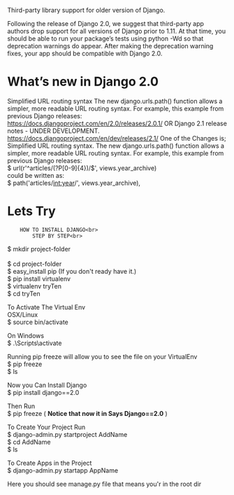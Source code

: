 Third-party library support for older version of Django.

Following the release of Django 2.0, we suggest that third-party app authors drop support for all versions of Django prior to 1.11. At that time, you should be able to run your package’s tests using python -Wd so that deprecation warnings do appear. After making the deprecation warning fixes, your app should be compatible with Django 2.0.

# What’s new in Django 2.0
Simplified URL routing syntax
The new django.urls.path() function allows a simpler, more readable URL routing syntax. For example, this example from previous Django releases: https://docs.djangoproject.com/en/2.0/releases/2.0.1/ 
OR 
Django 2.1 release notes - UNDER DEVELOPMENT.
https://docs.djangoproject.com/en/dev/releases/2.1/
One of the Changes is;
Simplified URL routing syntax. 
The new django.urls.path() function allows a simpler, more readable URL routing syntax. 
For example, 
this example from previous Django releases:<br>
$ url(r'^articles/(?P<year>[0-9]{4})/$', views.year_archive)<br>
could be written as:<br>
$ path('articles/<int:year>/', views.year_archive),

# Lets Try

        HOW TO INSTALL DJANGO<br>             
            STEP BY STEP<br>                
     
$ mkdir project-folder<br>              
$ cd project-folder<br>
$ easy_install pip  (If you don't ready have it.)<br>
$ pip install virtualenv<br>
$ virtualenv tryTen<br>
$ cd tryTen

To Activate The Virtual Env<br>
OSX/Linux<br>
$ source bin/activate<br>

On Windows<br>
$ .\Scripts\activate

Running pip freeze will allow you to see the file on your VirtualEnv<br>
$ pip freeze<br>
$ ls

Now you Can Install Django<br>
$ pip install django==2.0

Then Run<br>
$ pip freeze ( **Notice that now it in Says Django==2.0** )

To Create Your Project Run<br>
$ django-admin.py startproject AddName<br>
$ cd AddName<br>
$ ls

To Create Apps in the Project<br>
$ django-admin.py startapp AppName

Here you should see manage.py file that means you'r in the root dir







